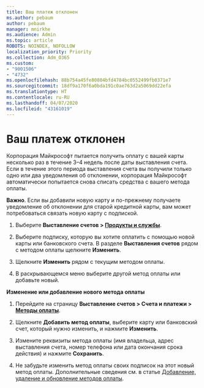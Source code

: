 ```yaml
---
title: Ваш платеж отклонен
ms.author: pebaum
author: pebaum
manager: mnirkhe
ms.audience: Admin
ms.topic: article
ROBOTS: NOINDEX, NOFOLLOW
localization_priority: Priority
ms.collection: Adm_O365
ms.custom:
- "9001506"
- "4732"
ms.openlocfilehash: 88b754a45fe80804bfd4784bc0552499fb0371e7
ms.sourcegitcommit: 18df9a170f6a0bda191c0ae763d2a5069dd22efa
ms.translationtype: HT
ms.contentlocale: ru-RU
ms.lasthandoff: 04/07/2020
ms.locfileid: "43161019"
---
```

# <a name="your-payment-was-declined"></a>Ваш платеж отклонен

Корпорация Майкрософт пытается получить оплату с вашей карты несколько раз в течение 3–4 недель после даты выставления счета.  Если в течение этого периода выставления счета вы получили только одно или два уведомления об отклонении, корпорация Майкрософт автоматически попытается снова списать средства с вашего метода оплаты.  

**Важно**. Если вы добавили новую карту и по-прежнему получаете уведомление об отклонении для старой кредитной карты, вам может потребоваться связать новую карту с подпиской.

1. Выберите **Выставление счетов > [Продукты и службы](https://go.microsoft.com/fwlink/p/?linkid=842054)**.

2. Выберите подписку, которую вы хотите оплатить с помощью новой карты или банковского счета. В разделе **Выставления счетов** рядом с методом оплаты щелкните **Изменить**.

3. Щелкните **Изменить** рядом с текущим методом оплаты.

4. В раскрывающемся меню выберите другой метод оплаты или добавьте новый.

**Изменение или добавление нового метода оплаты**

1. Перейдите на страницу **Выставление счетов > Счета и платежи > [Методы оплаты](https://go.microsoft.com/fwlink/p/?linkid=2018806)**.

2. Щелкните **Добавить метод оплаты**, выберите карту или банковский счет, который нужно изменить, и нажмите **Изменить**.

3. Измените реквизиты метода оплаты (имя владельца, адрес выставления счета, номер телефона или дата окончания срока действия) и нажмите **Сохранить**.

4. Не забудьте изменить метод оплаты своих подписок на этот новый метод оплаты. Дополнительные сведения см. в статье [Добавление, удаление и обновление методов оплаты](https://go.microsoft.com/fwlink/?linkid=2118133). 
